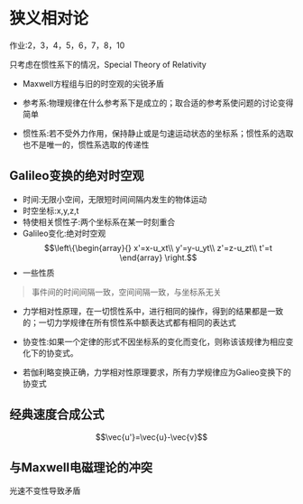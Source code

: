 # 狭义相对论
作业:2，3，4，5，6，7，8，10

只考虑在惯性系下的情况，Special Theory of Relativity
* Maxwell方程组与旧的时空观的尖锐矛盾

* 参考系:物理规律在什么参考系下是成立的；取合适的参考系使问题的讨论变得简单
* 惯性系:若不受外力作用，保持静止或是匀速运动状态的坐标系；惯性系的选取也不是唯一的，惯性系选取的传递性
## Galileo变换的绝对时空观
* 时间:无限小空间，无限短时间间隔内发生的物体运动
* 时空坐标:x,y,z,t
* 特使相关惯性子:两个坐标系在某一时刻重合
* Galileo变化:绝对时空观
$$\left\{\begin{array}{}
x'=x-u_xt\\
y'=y-u_yt\\
z'=z-u_zt\\
t'=t
\end{array}
\right.$$
* 一些性质
>事件间的时间间隔一致，空间间隔一致，与坐标系无关

* 力学相对性原理，在一切惯性系中，进行相同的操作，得到的结果都是一致的；一切力学规律在所有惯性系中额表达式都有相同的表达式

* 协变性:如果一个定律的形式不因坐标系的变化而变化，则称该该规律为相应变化下的协变式。

* 若伽利略变换正确，力学相对性原理要求，所有力学规律应为Galieo变换下的协变式

## 经典速度合成公式
$$\vec{u'}=\vec{u}-\vec{v}$$
## 与Maxwell电磁理论的冲突
光速不变性导致矛盾
